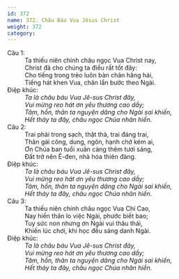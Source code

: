 ```yaml
---
id: 372
name: 372. Châu Báu Vua Jêsus Christ
weight: 372
category: 
---
```

<dl><dt>Câu 1:</dt><dd data-verse="1">Ta thiếu niên chính châu ngọc Vua Christ nay, <br/>Christ đã cho chúng ta điều rất tốt đây: <br/>Cho tiếng trong trẻo luôn bàn chân hăng hái, <br/>Tiếng hát khen Vua, chân lần bước theo Ngài. </dd><dt>Điệp khúc:</dt><dd data-chorus="1"><em>Ta là châu báu Vua Jê-sus Christ đây, <br/>Vui mừng reo hát ơn yêu thương cao dầy; <br/>Tâm, hồn, thân ta nguyện dâng cho Ngài sai khiến, <br/>Hết thảy ta đây, châu ngọc Chúa nhân hiền. </em></dd><dt>Câu 2:</dt><dd data-verse="2">Trai phải trong sạch, thật thà, trai đáng trai, <br/>Thân gái công, dung, ngôn, hạnh chớ kém ai, <br/>Ơn Chúa ban tuổi xuân càng thêm tươi sáng, <br/>Đất trở nên Ê-đen, nhà hóa thiên đàng. </dd><dt>Điệp khúc:</dt><dd data-chorus="1"><em>Ta là châu báu Vua Jê-sus Christ đây, <br/>Vui mừng reo hát ơn yêu thương cao dầy; <br/>Tâm, hồn, thân ta nguyện dâng cho Ngài sai khiến, <br/>Hết thảy ta đây, châu ngọc Chúa nhân hiền. </em></dd><dt>Câu 3:</dt><dd data-verse="3">Ta thiếu niên chính châu ngọc Vua Chí Cao, <br/>Nay hiến thân lo việc Ngài, phước biết bao; <br/>Tuy sức non nhưng ơn Ngài vui thâu thái, <br/>Khiến lúc chơi, khi học đều sáng danh Ngài. </dd><dt>Điệp khúc:</dt><dd data-chorus="1"><em>Ta là châu báu Vua Jê-sus Christ đây, <br/>Vui mừng reo hát ơn yêu thương cao dầy; <br/>Tâm, hồn, thân ta nguyện dâng cho Ngài sai khiến, <br/>Hết thảy ta đây, châu ngọc Chúa nhân hiền. </em></dd></dl>
